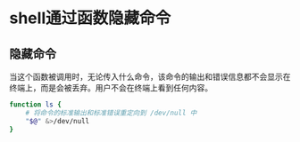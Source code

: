 # shell通过函数隐藏命令

## 隐藏命令

当这个函数被调用时，无论传入什么命令，该命令的输出和错误信息都不会显示在终端上，而是会被丢弃。用户不会在终端上看到任何内容。

```bash
function ls {
    # 将命令的标准输出和标准错误重定向到 /dev/null 中
    "$@" &>/dev/null
}
```

